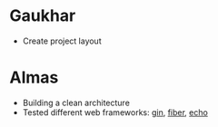 # Gaukhar
* Create project layout
# Almas
* Building a clean architecture
* Tested different web frameworks: [gin](https://github.com/gin-gonic/gin), [fiber](https://github.com/gofiber/fiber), [echo](https://github.com/labstack/echo)
